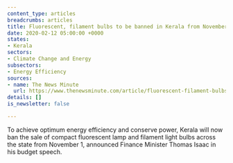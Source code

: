 ```yaml
---
content_type: articles
breadcrumbs: articles
title: Fluorescent, filament bulbs to be banned in Kerala from November 2020
date: 2020-02-12 05:00:00 +0000
states:
- Kerala
sectors:
- Climate Change and Energy
subsectors:
- Energy Efficiency
sources:
- name: The News Minute
  url: https://www.thenewsminute.com/article/fluorescent-filament-bulbs-be-banned-kerala-november-2020-117721
details: []
is_newsletter: false

---
```

To achieve optimum energy efficiency and conserve power, Kerala will now ban the sale of compact fluorescent lamp and filament light bulbs across the state from November 1, announced Finance Minister Thomas Isaac in his budget speech.
